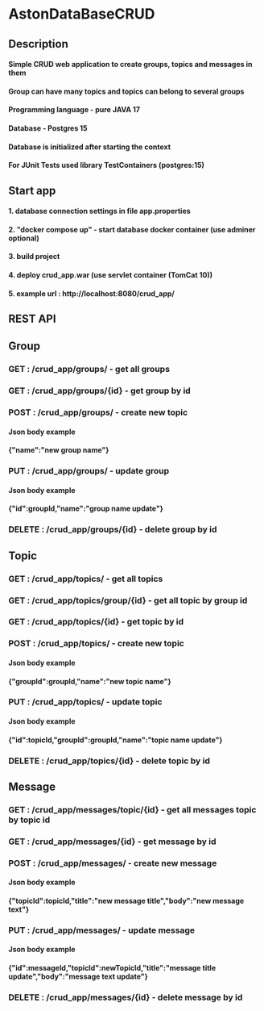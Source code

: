 # AstonDataBaseCRUD

## Description
#### Simple CRUD web application to create groups, topics and messages in them
#### Group can have many topics and topics can belong to several groups
#### Programming language - pure JAVA 17
#### Database - Postgres 15
#### Database is initialized after starting the context
#### For JUnit Tests used library TestContainers (postgres:15)

## Start app
#### 1. database connection settings in file app.properties
#### 2. "docker compose up" - start database docker container (use adminer optional)
#### 3. build project
#### 4. deploy crud_app.war (use servlet container (TomCat 10))
#### 5. example url : http://localhost:8080/crud_app/

## REST API

## Group
### GET : /crud_app/groups/ - get all groups
### GET : /crud_app/groups/{id} - get group by id
### POST : /crud_app/groups/ - create new topic
#### Json body example
#### {"name":"new group name"}
### PUT : /crud_app/groups/ - update group
#### Json body example
#### {"id":groupId,"name":"group name update"}
### DELETE : /crud_app/groups/{id} - delete group by id

## Topic
### GET : /crud_app/topics/ - get all topics
### GET : /crud_app/topics/group/{id} - get all topic by group id
### GET : /crud_app/topics/{id} - get topic by id
### POST : /crud_app/topics/ - create new topic
#### Json body example
#### {"groupId":groupId,"name":"new topic name"}
### PUT : /crud_app/topics/ - update topic
#### Json body example
#### {"id":topicId,"groupId":groupId,"name":"topic name update"}
### DELETE : /crud_app/topics/{id} - delete topic by id

## Message
### GET : /crud_app/messages/topic/{id} - get all messages topic by topic id
### GET : /crud_app/messages/{id} - get message by id
### POST : /crud_app/messages/ - create new message
#### Json body example
#### {"topicId":topicId,"title":"new message title","body":"new message text"}
### PUT : /crud_app/messages/ - update message
#### Json body example
#### {"id":messageId,"topicId":newTopicId,"title":"message title update","body":"message text update"}
### DELETE : /crud_app/messages/{id} - delete message by id